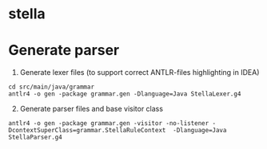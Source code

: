 # stella

# Generate parser

1. Generate lexer files (to support correct ANTLR-files highlighting in IDEA)

```
cd src/main/java/grammar 
antlr4 -o gen -package grammar.gen -Dlanguage=Java StellaLexer.g4
```

2. Generate parser files and base visitor class
```
antlr4 -o gen -package grammar.gen -visitor -no-listener -DcontextSuperClass=grammar.StellaRuleContext  -Dlanguage=Java StellaParser.g4
```
